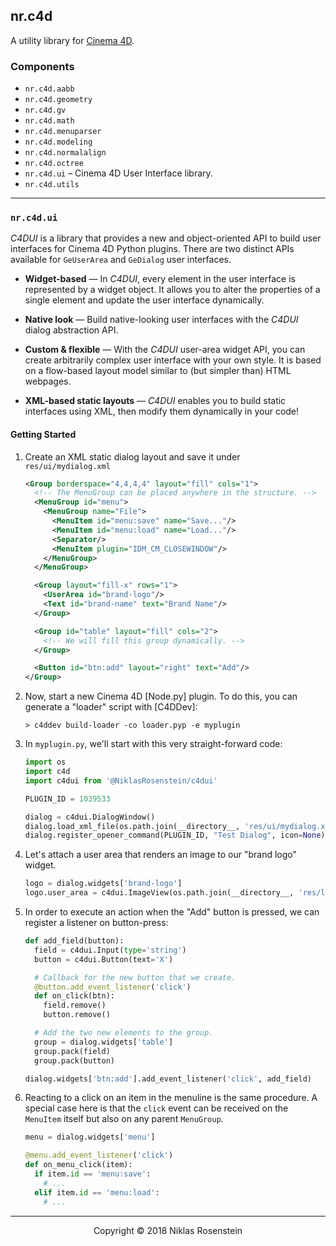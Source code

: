 ## nr.c4d

A utility library for [Cinema 4D].

  [Cinema 4D]: https://maxon.net

### Components

* `nr.c4d.aabb`
* `nr.c4d.geometry`
* `nr.c4d.gv`
* `nr.c4d.math`
* `nr.c4d.menuparser`
* `nr.c4d.modeling`
* `nr.c4d.normalalign`
* `nr.c4d.octree`
* `nr.c4d.ui` &ndash; Cinema 4D User Interface library.
* `nr.c4d.utils`

---

### `nr.c4d.ui`

*C4DUI* is a library that provides a new and object-oriented API to build
user interfaces for Cinema 4D Python plugins. There are two distinct APIs
available for `GeUserArea` and `GeDialog` user interfaces.

* __Widget-based__ &mdash;
In *C4DUI*, every element in the user interface is represented by a widget
object. It allows you to alter the properties of a single element and 
update the user interface dynamically.

* __Native look__ &mdash;
Build native-looking user interfaces with the *C4DUI* dialog abstraction API.

* __Custom & flexible__ &mdash;
With the *C4DUI* user-area widget API, you can create arbitrarily complex
user interface with your own style. It is based on a flow-based layout model
similar to (but simpler than) HTML webpages.

* __XML-based static layouts__ &mdash;
*C4DUI* enables you to build static interfaces using XML, then modify them
dynamically in your code!

#### Getting Started

1. Create an XML static dialog layout and save it under `res/ui/mydialog.xml`

    ```xml
    <Group borderspace="4,4,4,4" layout="fill" cols="1">
      <!-- The MenuGroup can be placed anywhere in the structure. -->
      <MenuGroup id="menu">
        <MenuGroup name="File">
          <MenuItem id="menu:save" name="Save..."/>
          <MenuItem id="menu:load" name="Load..."/>
          <Separator/>
          <MenuItem plugin="IDM_CM_CLOSEWINDOW"/>
        </MenuGroup>
      </MenuGroup>

      <Group layout="fill-x" rows="1">
        <UserArea id="brand-logo"/>
        <Text id="brand-name" text="Brand Name"/>
      </Group>

      <Group id="table" layout="fill" cols="2">
        <!-- We will fill this group dynamically. -->
      </Group>

      <Button id="btn:add" layout="right" text="Add"/>
    </Group>
    ```

2. Now, start a new Cinema 4D [Node.py] plugin. To do this, you can generate a
"loader" script with [C4DDev]:

    ```
    > c4ddev build-loader -co loader.pyp -e myplugin
    ```

3. In `myplugin.py`, we'll start with this very straight-forward code:

    ```python
    import os
    import c4d
    import c4dui from '@NiklasRosenstein/c4dui'

    PLUGIN_ID = 1039533

    dialog = c4dui.DialogWindow()
    dialog.load_xml_file(os.path.join(__directory__, 'res/ui/mydialog.xml'))
    dialog.register_opener_command(PLUGIN_ID, "Test Dialog", icon=None)
    ```

4. Let's attach a user area that renders an image to our "brand logo" widget.

    ```python
    logo = dialog.widgets['brand-logo']
    logo.user_area = c4dui.ImageView(os.path.join(__directory__, 'res/logo.png'), max_width=32)
    ```

5. In order to execute an action when the "Add" button is pressed, we can
register a listener on button-press:

    ```python
    def add_field(button):
      field = c4dui.Input(type='string')
      button = c4dui.Button(text='X')

      # Callback for the new button that we create.
      @button.add_event_listener('click')
      def on_click(btn):
        field.remove()
        button.remove()

      # Add the two new elements to the group.
      group = dialog.widgets['table']
      group.pack(field)
      group.pack(button)
    
    dialog.widgets['btn:add'].add_event_listener('click', add_field)
    ```

6. Reacting to a click on an item in the menuline is the same procedure. A
special case here is that the `click` event can be received on the `MenuItem`
itself but also on any parent `MenuGroup`.

    ```python
    menu = dialog.widgets['menu']

    @menu.add_event_listener('click')
    def on_menu_click(item):
      if item.id == 'menu:save':
        # ...
      elif item.id == 'menu:load':
        # ...
    ```

---

<p align="center">Copyright &copy; 2018 Niklas Rosenstein</p>
